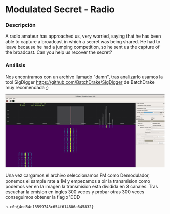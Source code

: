 # Modulated Secret - Radio

### Descripción 

A radio amateur has approached us, very worried, saying that he has been able to capture a broadcast in which a secret was being shared. He had to leave because he had a jumping competition, so he sent us the capture of the broadcast. Can you help us recover the secret?
### Análisis

Nos encontramos con un archivo llamado "damn", tras analizarlo usamos la tool SigDigger https://github.com/BatchDrake/SigDigger de BatchDrake muy recomendada ;) 

![alt text](https://github.com/borjmz/CTF-Write-Ups/blob/master/Hackplayers%202020%20Quals/Modulated%20Secret/sigdigger.png "SigDigger")


Una vez cargamos el archivo seleccionamos FM como Demodulador, ponemos el sample rate a 1M y empezamos a oir la transmision como podemos ver en la imagen la transmision esta dividida en 3 canales. Tras escuchar la emision en ingles 300 veces y probar otras 300 veces conseguimos obtener la flag x"DDD 
```
h-c0n{4ed54c18599748c654f614806a645832}
```

